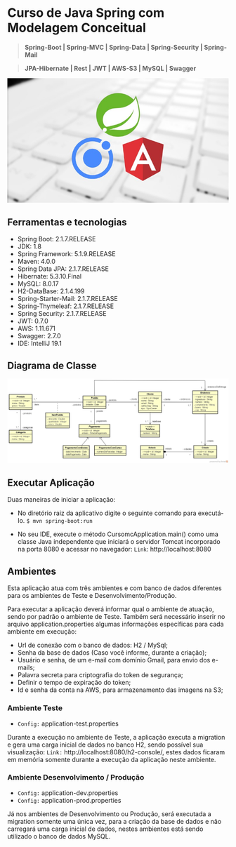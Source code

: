 # Curso de Java Spring com Modelagem Conceitual

> **Spring-Boot |  Spring-MVC  |  Spring-Data  |  Spring-Security  |  Spring-Mail**

> **JPA-Hibernate  |  Rest  |  JWT  |  AWS-S3  |  MySQL  |  Swagger**

![](https://raw.githubusercontent.com/AlexLeko/Curso-Spring-Ionic-Backend/master/doc/1360966_4b21_4.jpg)

## Ferramentas e tecnologias

 - Spring Boot: 2.1.7.RELEASE 
 - JDK: 1.8
 - Spring Framework: 5.1.9.RELEASE
 - Maven: 4.0.0 
 - Spring Data JPA: 2.1.7.RELEASE 
 - Hibernate: 5.3.10.Final
 - MySQL: 8.0.17
 - H2-DataBase: 2.1.4.199 
 - Spring-Starter-Mail: 2.1.7.RELEASE
 - Spring-Thymeleaf: 2.1.7.RELEASE 
 - Spring Security: 2.1.7.RELEASE 
 - JWT: 0.7.0 
 - AWS: 1.11.671 
 - Swagger: 2.7.0 
 - IDE: IntelliJ 19.1

## Diagrama de Classe
![](https://raw.githubusercontent.com/AlexLeko/Curso-Spring-Ionic-Backend/master/doc/diagrama.jpg)

## Executar Aplicação
Duas maneiras de iniciar a aplicação:
- No diretório raiz da aplicativo digite o seguinte comando para executá-lo.
`$ mvn spring-boot:run`

- No seu IDE, execute o método CursomcApplication.main() como uma classe Java independente que iniciará o servidor Tomcat incorporado na porta 8080 e acessar no navegador: `Link`: http://localhost:8080

## Ambientes

Esta aplicação atua com três ambientes e com banco de dados diferentes para os ambientes de Teste e Desenvolvimento/Produção.

Para executar a aplicação deverá informar qual o ambiente de atuação, sendo por padrão o ambiente de Teste. Também será necessário inserir no arquivo application.properties algumas informações específicas para cada ambiente em execução:

- Url de conexão com o banco de dados: H2 / MySql;
- Senha da base de dados (Caso você informe, durante a criação);
- Usuário e senha, de um e-mail com domínio Gmail, para envio dos e-mails;
- Palavra secreta para criptografia do token de segurança;
- Definir o tempo de expiração do token;
- Id e senha da conta na AWS, para armazenamento das imagens na S3;

### Ambiente Teste
- `Config:` application-test.properties

Durante a execução no ambiente de Teste, a aplicação executa a migration e gera uma carga inicial de dados no banco H2, sendo possível sua visualização: `Link:` http://localhost:8080/h2-console/, estes dados ficaram em memória somente durante a execução da aplicação neste ambiente.

### Ambiente Desenvolvimento / Produção
- `Config:` application-dev.properties 
- `Config:` application-prod.properties

Já nos ambientes de Desenvolvimento ou Produção, será executada a migration somente uma única vez, para a criação da base de dados e não carregará uma carga inicial de dados, nestes ambientes está sendo utilizado o banco de dados MySQL.
